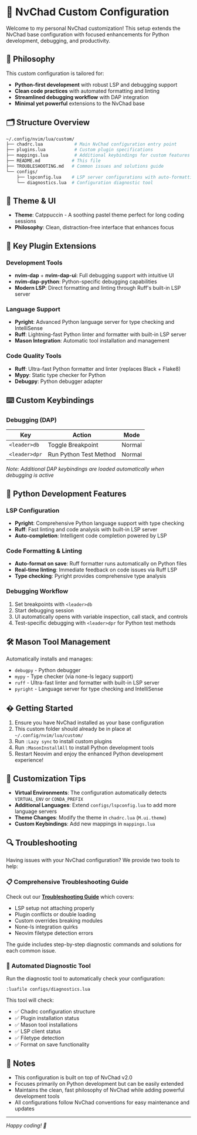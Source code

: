 # 🌌 NvChad Custom Configuration

Welcome to my personal NvChad customization! This setup extends the NvChad base configuration with focused enhancements for Python development, debugging, and productivity.

## 🧠 Philosophy

This custom configuration is tailored for:
- **Python-first development** with robust LSP and debugging support
- **Clean code practices** with automated formatting and linting
- **Streamlined debugging workflow** with DAP integration
- **Minimal yet powerful** extensions to the NvChad base

## 🗂️ Structure Overview

```bash
~/.config/nvim/lua/custom/
├── chadrc.lua            # Main NvChad configuration entry point
├── plugins.lua           # Custom plugin specifications
├── mappings.lua          # Additional keybindings for custom features
├── README.md            # This file
├── TROUBLESHOOTING.md   # Common issues and solutions guide
└── configs/
    ├── lspconfig.lua    # LSP server configurations with auto-formatting
    └── diagnostics.lua  # Configuration diagnostic tool
```

## 🎨 Theme & UI

- **Theme**: Catppuccin - A soothing pastel theme perfect for long coding sessions
- **Philosophy**: Clean, distraction-free interface that enhances focus

## 🔌 Key Plugin Extensions

### Development Tools
- **nvim-dap** + **nvim-dap-ui**: Full debugging support with intuitive UI
- **nvim-dap-python**: Python-specific debugging capabilities  
- **Modern LSP**: Direct formatting and linting through Ruff's built-in LSP server

### Language Support
- **Pyright**: Advanced Python language server for type checking and IntelliSense
- **Ruff**: Lightning-fast Python linter and formatter with built-in LSP server
- **Mason Integration**: Automatic tool installation and management

### Code Quality Tools
- **Ruff**: Ultra-fast Python formatter and linter (replaces Black + Flake8)
- **Mypy**: Static type checker for Python
- **Debugpy**: Python debugger adapter

## ⌨️ Custom Keybindings

### Debugging (DAP)
| Key | Action | Mode |
|-----|--------|------|
| `<leader>db` | Toggle Breakpoint | Normal |
| `<leader>dpr` | Run Python Test Method | Normal |

*Note: Additional DAP keybindings are loaded automatically when debugging is active*

## 🐍 Python Development Features

### LSP Configuration
- **Pyright**: Comprehensive Python language support with type checking
- **Ruff**: Fast linting and code analysis with built-in LSP server
- **Auto-completion**: Intelligent code completion powered by LSP

### Code Formatting & Linting
- **Auto-format on save**: Ruff formatter runs automatically on Python files
- **Real-time linting**: Immediate feedback on code issues via Ruff LSP
- **Type checking**: Pyright provides comprehensive type analysis

### Debugging Workflow
1. Set breakpoints with `<leader>db`
2. Start debugging session
3. UI automatically opens with variable inspection, call stack, and controls
4. Test-specific debugging with `<leader>dpr` for Python test methods

## 🛠️ Mason Tool Management

Automatically installs and manages:
- `debugpy` - Python debugger
- `mypy` - Type checker (via none-ls legacy support)
- `ruff` - Ultra-fast linter and formatter with built-in LSP server
- `pyright` - Language server for type checking and IntelliSense

## � Getting Started

1. Ensure you have NvChad installed as your base configuration
2. This custom folder should already be in place at `~/.config/nvim/lua/custom/`
3. Run `:Lazy sync` to install custom plugins
4. Run `:MasonInstallAll` to install Python development tools
5. Restart Neovim and enjoy the enhanced Python development experience!

## 🔧 Customization Tips

- **Virtual Environments**: The configuration automatically detects `VIRTUAL_ENV` or `CONDA_PREFIX`
- **Additional Languages**: Extend `configs/lspconfig.lua` to add more language servers
- **Theme Changes**: Modify the theme in `chadrc.lua` (`M.ui.theme`)
- **Custom Keybindings**: Add new mappings in `mappings.lua`

## 🔍 Troubleshooting

Having issues with your NvChad configuration? We provide two tools to help:

### 📋 Comprehensive Troubleshooting Guide
Check out our **[Troubleshooting Guide](./TROUBLESHOOTING.md)** which covers:

- LSP setup not attaching properly
- Plugin conflicts or double loading  
- Custom overrides breaking modules
- None-ls integration quirks
- Neovim filetype detection errors

The guide includes step-by-step diagnostic commands and solutions for each common issue.

### 🔧 Automated Diagnostic Tool
Run the diagnostic tool to automatically check your configuration:

```vim
:luafile configs/diagnostics.lua
```

This tool will check:
- ✅ Chadrc configuration structure
- ✅ Plugin installation status
- ✅ Mason tool installations
- ✅ LSP client status
- ✅ Filetype detection
- ✅ Format on save functionality

## 📝 Notes

- This configuration is built on top of NvChad v2.0
- Focuses primarily on Python development but can be easily extended
- Maintains the clean, fast philosophy of NvChad while adding powerful development tools
- All configurations follow NvChad conventions for easy maintenance and updates

---

*Happy coding! 🚀*

